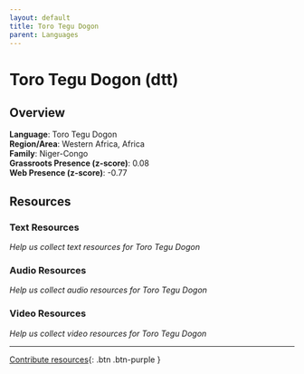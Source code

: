 ```yaml
---
layout: default
title: Toro Tegu Dogon
parent: Languages
---
```


# Toro Tegu Dogon (dtt)

## Overview

**Language**: Toro Tegu Dogon  
**Region/Area**: Western Africa, Africa  
**Family**: Niger-Congo  
**Grassroots Presence (z-score)**: 0.08  
**Web Presence (z-score)**: -0.77  

## Resources

### Text Resources
*Help us collect text resources for Toro Tegu Dogon*

### Audio Resources
*Help us collect audio resources for Toro Tegu Dogon*

### Video Resources
*Help us collect video resources for Toro Tegu Dogon*

---

[Contribute resources](https://forms.office.com/e/1SfLJx3u1r){: .btn .btn-purple }
